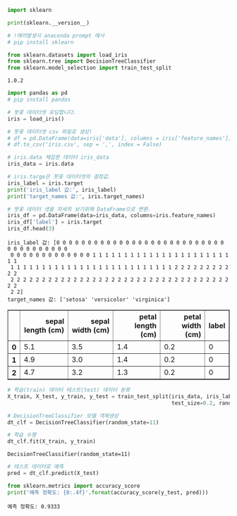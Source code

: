 ```python
import sklearn

print(sklearn.__version__)

# !에러발생시 anaconda prompt 에서 
# pip install sklearn

from sklearn.datasets import load_iris
from sklearn.tree import DecisionTreeClassifier
from sklearn.model_selection import train_test_split
```

    1.0.2
    


```python
import pandas as pd
# pip install pandas

# 붓꽃 데이터셋 로딩합니다.
iris = load_iris()

# 붓꽃 데이터셋 csv 파일로 생성!
# df = pd.DataFrame(data=iris['data'], columns = iris['feature_names'])
# df.to_csv('iris.csv', sep = ',', index = False)

# iris.data 채집한 데이터 iris_data
iris_data = iris.data  

# iris.targe은 붓꽃 데이터셋의 결정값.
iris_label = iris.target
print('iris_label 값:', iris_label)
print('target_names 값:', iris.target_names)

# 붓꽃 데이터 셋을 자세히 보기위해 DataFrame으로 변환.
iris_df = pd.DataFrame(data=iris_data, columns=iris.feature_names)
iris_df['label'] = iris.target
iris_df.head(3)
```

    iris_label 값: [0 0 0 0 0 0 0 0 0 0 0 0 0 0 0 0 0 0 0 0 0 0 0 0 0 0 0 0 0 0 0 0 0 0 0 0 0
     0 0 0 0 0 0 0 0 0 0 0 0 0 1 1 1 1 1 1 1 1 1 1 1 1 1 1 1 1 1 1 1 1 1 1 1 1
     1 1 1 1 1 1 1 1 1 1 1 1 1 1 1 1 1 1 1 1 1 1 1 1 1 1 2 2 2 2 2 2 2 2 2 2 2
     2 2 2 2 2 2 2 2 2 2 2 2 2 2 2 2 2 2 2 2 2 2 2 2 2 2 2 2 2 2 2 2 2 2 2 2 2
     2 2]
    target_names 값: ['setosa' 'versicolor' 'virginica']
    




<div>
<style scoped>
    .dataframe tbody tr th:only-of-type {
        vertical-align: middle;
    }

    .dataframe tbody tr th {
        vertical-align: top;
    }

    .dataframe thead th {
        text-align: right;
    }
</style>
<table border="1" class="dataframe">
  <thead>
    <tr style="text-align: right;">
      <th></th>
      <th>sepal length (cm)</th>
      <th>sepal width (cm)</th>
      <th>petal length (cm)</th>
      <th>petal width (cm)</th>
      <th>label</th>
    </tr>
  </thead>
  <tbody>
    <tr>
      <th>0</th>
      <td>5.1</td>
      <td>3.5</td>
      <td>1.4</td>
      <td>0.2</td>
      <td>0</td>
    </tr>
    <tr>
      <th>1</th>
      <td>4.9</td>
      <td>3.0</td>
      <td>1.4</td>
      <td>0.2</td>
      <td>0</td>
    </tr>
    <tr>
      <th>2</th>
      <td>4.7</td>
      <td>3.2</td>
      <td>1.3</td>
      <td>0.2</td>
      <td>0</td>
    </tr>
  </tbody>
</table>
</div>




```python
# 학습(train) 데이터 테스트(test) 데이터 분류
X_train, X_test, y_train, y_test = train_test_split(iris_data, iris_label, 
                                                    test_size=0.2, random_state=11)
```


```python
# DecisionTreeClassifier 모델 객체생성
dt_clf = DecisionTreeClassifier(random_state=11)

# 학습 수행
dt_clf.fit(X_train, y_train)
```




    DecisionTreeClassifier(random_state=11)




```python
# 테스트 데이터로 예측
pred = dt_clf.predict(X_test)
```


```python
from sklearn.metrics import accuracy_score
print('예측 정확도: {0:.4f}'.format(accuracy_score(y_test, pred)))
```

    예측 정확도: 0.9333
    


```python

```
